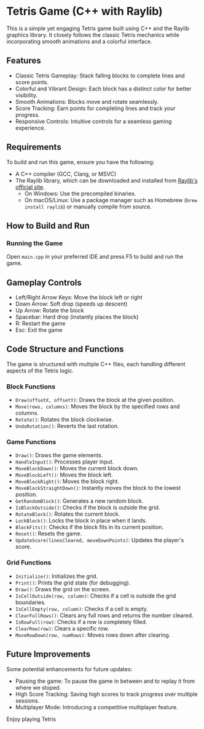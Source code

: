# Tetris Game (C++ with Raylib)

This is a simple yet engaging Tetris game built using C++ and the Raylib graphics library. It closely follows the classic Tetris mechanics while incorporating smooth animations and a colorful interface.

## Features
- Classic Tetris Gameplay: Stack falling blocks to complete lines and score points.
- Colorful and Vibrant Design: Each block has a distinct color for better visibility.
- Smooth Animations: Blocks move and rotate seamlessly.
- Score Tracking: Earn points for completing lines and track your progress.
- Responsive Controls: Intuitive controls for a seamless gaming experience.

## Requirements
To build and run this game, ensure you have the following:
- A C++ compiler (GCC, Clang, or MSVC)
- The Raylib library, which can be downloaded and installed from [Raylib's official site](https://www.raylib.com/). 
  - On Windows: Use the precompiled binaries.
  - On macOS/Linux: Use a package manager such as Homebrew (`brew install raylib`) or manually compile from source.

## How to Build and Run
### Running the Game
Open `main.cpp` in your preferred IDE and press F5 to build and run the game.

## Gameplay Controls
- Left/Right Arrow Keys: Move the block left or right
- Down Arrow: Soft drop (speeds up descent)
- Up Arrow: Rotate the block
- Spacebar: Hard drop (instantly places the block)
- R: Restart the game
- Esc: Exit the game

## Code Structure and Functions
The game is structured with multiple C++ files, each handling different aspects of the Tetris logic.

### Block Functions
- `Draw(offsetX, offsetY)`: Draws the block at the given position.
- `Move(rows, columns)`: Moves the block by the specified rows and columns.
- `Rotate()`: Rotates the block clockwise.
- `UndoRotation()`: Reverts the last rotation.

### Game Functions
- `Draw()`: Draws the game elements.
- `HandleInput()`: Processes player input.
- `MoveBlockDown()`: Moves the current block down.
- `MoveBlockLeft()`: Moves the block left.
- `MoveBlockRight()`: Moves the block right.
- `MoveBlockStraightDown()`: Instantly moves the block to the lowest position.
- `GetRandomBlock()`: Generates a new random block.
- `IsBlockOutside()`: Checks if the block is outside the grid.
- `RotateBlock()`: Rotates the current block.
- `LockBlock()`: Locks the block in place when it lands.
- `BlockFits()`: Checks if the block fits in its current position.
- `Reset()`: Resets the game.
- `UpdateScore(linesCleared, moveDownPoints)`: Updates the player's score.

### Grid Functions
- `Initialize()`: Initializes the grid.
- `Print()`: Prints the grid state (for debugging).
- `Draw()`: Draws the grid on the screen.
- `IsCellOutside(row, column)`: Checks if a cell is outside the grid boundaries.
- `IsCellEmpty(row, column)`: Checks if a cell is empty.
- `ClearFullRows()`: Clears any full rows and returns the number cleared.
- `IsRowFull(row)`: Checks if a row is completely filled.
- `ClearRow(row)`: Clears a specific row.
- `MoveRowDown(row, numRows)`: Moves rows down after clearing.

## Future Improvements
Some potential enhancements for future updates:
- Pausing the game: To pause the game in between and to replay it from where we stoped.
- High Score Tracking: Saving high scores to track progress over multiple sessions.
- Multiplayer Mode: Introducing a competitive multiplayer feature.

Enjoy playing Tetris

